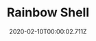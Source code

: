 ---
templateKey: blog-post
title: Rainbow Shell
type: Forage
description: Its a very beautiful shell.
featuredpost: false
date: 2020-02-10T00:00:02.711Z
featuredimage: /img/Rainbow_Shell.png
sellPrice: 300
tags:
  - forageable
  - The Mysterious Qi Quest
---